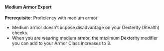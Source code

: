 #### Medium Armor Expert

**Prerequisite:**
Proficiency with medium armor

- Medium armor doesn’t impose disadvantage on your Dexterity (Stealth) checks.
- When you are wearing medium armor, the maximum Dexterity modifier you can add to your Armor Class increases to 3.
